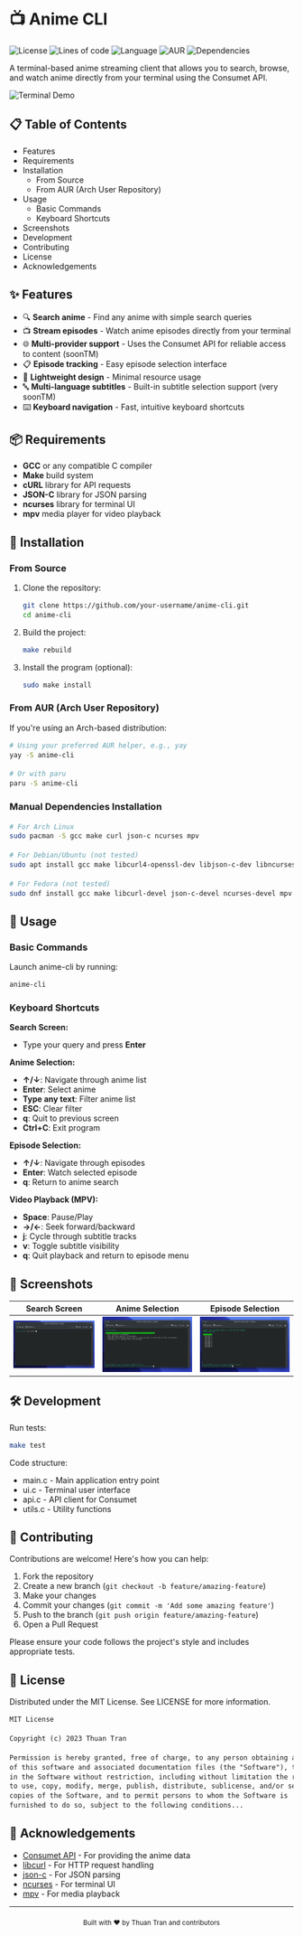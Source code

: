 # 📺 Anime CLI

![License](https://img.shields.io/badge/license-MIT-blue.svg)
![Lines of code](https://img.shields.io/badge/lines%20of%20code-1.5k%2B-brightgreen.svg)
![Language](https://img.shields.io/badge/language-C-orange.svg)
![AUR](https://img.shields.io/badge/AUR-pending-yellow.svg)
![Dependencies](https://img.shields.io/badge/dependencies-curl%20|%20json--c%20|%20ncurses%20|%20mpv-informational)

A terminal-based anime streaming client that allows you to search, browse, and watch anime directly from your terminal using the Consumet API.

![Terminal Demo](https://i.imgur.com/PLACEHOLDER.gif)

## 📋 Table of Contents

- Features
- Requirements
- Installation
  - From Source
  - From AUR (Arch User Repository)
- Usage
  - Basic Commands
  - Keyboard Shortcuts
- Screenshots
- Development
- Contributing
- License
- Acknowledgements

## ✨ Features

- 🔍 **Search anime** - Find any anime with simple search queries
- 📺 **Stream episodes** - Watch anime episodes directly from your terminal
- 🌐 **Multi-provider support** - Uses the Consumet API for reliable access to content (soonTM)
- 📋 **Episode tracking** - Easy episode selection interface
- 📱 **Lightweight design** - Minimal resource usage
- 🔤 **Multi-language subtitles** - Built-in subtitle selection support (very soonTM)
- ⌨️ **Keyboard navigation** - Fast, intuitive keyboard shortcuts

## 📦 Requirements

- **GCC** or any compatible C compiler
- **Make** build system
- **cURL** library for API requests
- **JSON-C** library for JSON parsing
- **ncurses** library for terminal UI
- **mpv** media player for video playback

## 🚀 Installation

### From Source

1. Clone the repository:

   ```bash
   git clone https://github.com/your-username/anime-cli.git
   cd anime-cli
   ```

2. Build the project:

   ```bash
   make rebuild
   ```

3. Install the program (optional):

   ```bash
   sudo make install
   ```

### From AUR (Arch User Repository)

If you're using an Arch-based distribution:

```bash
# Using your preferred AUR helper, e.g., yay
yay -S anime-cli

# Or with paru
paru -S anime-cli
```

### Manual Dependencies Installation

```bash
# For Arch Linux
sudo pacman -S gcc make curl json-c ncurses mpv

# For Debian/Ubuntu (not tested)
sudo apt install gcc make libcurl4-openssl-dev libjson-c-dev libncurses-dev mpv

# For Fedora (not tested)
sudo dnf install gcc make libcurl-devel json-c-devel ncurses-devel mpv
```

## 📖 Usage

### Basic Commands

Launch anime-cli by running:

```bash
anime-cli
```

### Keyboard Shortcuts

**Search Screen:**

- Type your query and press **Enter**

**Anime Selection:**

- **↑/↓**: Navigate through anime list
- **Enter**: Select anime
- **Type any text**: Filter anime list
- **ESC**: Clear filter
- **q**: Quit to previous screen
- **Ctrl+C**: Exit program

**Episode Selection:**

- **↑/↓**: Navigate through episodes
- **Enter**: Watch selected episode
- **q**: Return to anime search

**Video Playback (MPV):**

- **Space**: Pause/Play
- **→/←**: Seek forward/backward
- **j**: Cycle through subtitle tracks
- **v**: Toggle subtitle visibility
- **q**: Quit playback and return to episode menu

## 📸 Screenshots

| Search Screen | Anime Selection | Episode Selection |
|:---:|:---:|:---:|
| ![Search](/screenshots/Search.png) | ![Selection](/screenshots/Select.png) | ![Episodes](/screenshots/Episodes.png) |

## 🛠️ Development

Run tests:

```bash
make test
```

Code structure:

- main.c - Main application entry point
- ui.c - Terminal user interface
- api.c - API client for Consumet
- utils.c - Utility functions

## 🤝 Contributing

Contributions are welcome! Here's how you can help:

1. Fork the repository
2. Create a new branch (`git checkout -b feature/amazing-feature`)
3. Make your changes
4. Commit your changes (`git commit -m 'Add some amazing feature'`)
5. Push to the branch (`git push origin feature/amazing-feature`)
6. Open a Pull Request

Please ensure your code follows the project's style and includes appropriate tests.

## 📜 License

Distributed under the MIT License. See LICENSE for more information.

```markdown
MIT License

Copyright (c) 2023 Thuan Tran

Permission is hereby granted, free of charge, to any person obtaining a copy
of this software and associated documentation files (the "Software"), to deal
in the Software without restriction, including without limitation the rights
to use, copy, modify, merge, publish, distribute, sublicense, and/or sell
copies of the Software, and to permit persons to whom the Software is
furnished to do so, subject to the following conditions...
```

## 🙏 Acknowledgements

- [Consumet API](https://github.com/consumet) - For providing the anime data
- [libcurl](https://curl.se/libcurl/) - For HTTP request handling
- [json-c](https://github.com/json-c/json-c) - For JSON parsing
- [ncurses](https://invisible-island.net/ncurses/) - For terminal UI
- [mpv](https://mpv.io/) - For media playback

---

<div align="center">
  <sub>Built with ❤️ by Thuan Tran and contributors</sub>
</div>
